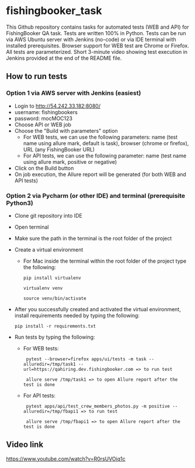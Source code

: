 # fishingbooker_task

This Github repository contains tasks for automated tests (WEB and API) for FishingBooker QA task. 
Tests are written 100% in Python.
Tests can be run via AWS Ubuntu server with Jenkins (no-code) or via IDE terminal with installed prerequisites.
Browser support for WEB test are Chrome or Firefox. 
All tests are parameterized.
Short 3-minute video showing test execution in Jenkins provided at the end of the README file.

## How to run tests 

### Option 1 via AWS server with Jenkins (easiest)

- Login to http://54.242.33.182:8080/
- username: fishingbookers
- password: mocMOC123
- Choose API or WEB job
- Choose the "Build with parameters" option
  - For WEB tests, we can use the following parameters: name (test name using allure mark, default is task), browser (chrome or firefox), URL (any FishingBooker URL)
  - For API tests, we can use the following parameter: name (test name using allure mark, positive or negative)
- Click on the Build button
- On job execution, the Allure report will be generated (for both WEB and API tests)

### Option 2 via Pycharm (or other IDE) and terminal (prerequisite Python3)

- Clone git repository into IDE
- Open terminal 
- Make sure the path in the terminal is the root folder of the project
- Create a virtual environment 
  - For Mac inside the terminal within the root folder of the project type the following:
      ```
     pip install virtualenv
      ```
      ```
     virtualenv venv
      ```
      ```
     source venv/bin/activate
      ```
- After you successfully created and activated the virtual environment, install requirements needed by typing the following:
    ```
   pip install -r requirements.txt
    ```

- Run tests by typing the following:
  - For WEB tests:
    ```
     pytest --browser=firefox apps/ui/tests -m task --alluredir=/tmp/task1 --url=https://qahiring.dev.fishingbooker.com => to run test
    ```
    ```
     allure serve /tmp/task1 => to open Allure report after the test is done
    ```
  - For API tests:
    ```
     pytest apps/api/test_crew_members_photos.py -m positive --alluredir=/tmp/fbapi1 => to run test
    ```
    ```
     allure serve /tmp/fbapi1 => to open Allure report after the test is done   
    ```
    
## Video link
https://www.youtube.com/watch?v=R0rsUVOiq1c